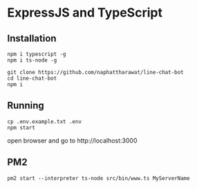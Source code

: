 # ExpressJS and TypeScript

## Installation

```
npm i typescript -g
npm i ts-node -g
```

```
git clone https://github.com/naphattharawat/line-chat-bot
cd line-chat-bot
npm i
```

## Running

```
cp .env.example.txt .env
npm start
```

open browser and go to http://localhost:3000

## PM2

```
pm2 start --interpreter ts-node src/bin/www.ts MyServerName
```
